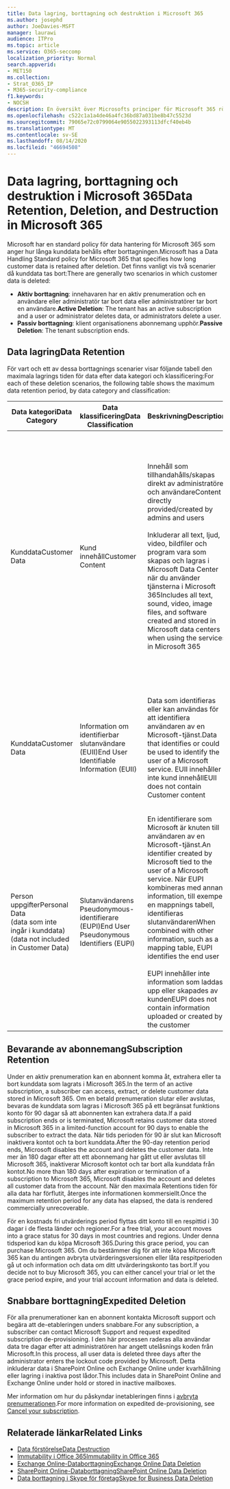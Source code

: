 ```yaml
---
title: Data lagring, borttagning och destruktion i Microsoft 365
ms.author: josephd
author: JoeDavies-MSFT
manager: laurawi
audience: ITPro
ms.topic: article
ms.service: O365-seccomp
localization_priority: Normal
search.appverid:
- MET150
ms.collection:
- Strat_O365_IP
- M365-security-compliance
f1.keywords:
- NOCSH
description: En översikt över Microsofts principer för Microsoft 365 rörande data lagring, borttagning och destruktion.
ms.openlocfilehash: c522c1a1a4de46a4fc36bd87a031be8b47c5523d
ms.sourcegitcommit: 79065e72c0799064e9055022393113dfcf40eb4b
ms.translationtype: MT
ms.contentlocale: sv-SE
ms.lasthandoff: 08/14/2020
ms.locfileid: "46694508"
---
```

# <a name="data-retention-deletion-and-destruction-in-microsoft-365"></a><span data-ttu-id="931cc-103">Data lagring, borttagning och destruktion i Microsoft 365</span><span class="sxs-lookup"><span data-stu-id="931cc-103">Data Retention, Deletion, and Destruction in Microsoft 365</span></span>

<span data-ttu-id="931cc-104">Microsoft har en standard policy för data hantering för Microsoft 365 som anger hur långa kunddata behålls efter borttagningen.</span><span class="sxs-lookup"><span data-stu-id="931cc-104">Microsoft has a Data Handling Standard policy for Microsoft 365 that specifies how long customer data is retained after deletion.</span></span> <span data-ttu-id="931cc-105">Det finns vanligt vis två scenarier då kunddata tas bort:</span><span class="sxs-lookup"><span data-stu-id="931cc-105">There are generally two scenarios in which customer data is deleted:</span></span>

- <span data-ttu-id="931cc-106">**Aktiv borttagning**: innehavaren har en aktiv prenumeration och en användare eller administratör tar bort data eller administratörer tar bort en användare.</span><span class="sxs-lookup"><span data-stu-id="931cc-106">**Active Deletion**: The tenant has an active subscription and a user or administrator deletes data, or administrators delete a user.</span></span>
- <span data-ttu-id="931cc-107">**Passiv borttagning**: klient organisationens abonnemang upphör.</span><span class="sxs-lookup"><span data-stu-id="931cc-107">**Passive Deletion**: The tenant subscription ends.</span></span>

## <a name="data-retention"></a><span data-ttu-id="931cc-108">Data lagring</span><span class="sxs-lookup"><span data-stu-id="931cc-108">Data Retention</span></span>

<span data-ttu-id="931cc-109">För vart och ett av dessa borttagnings scenarier visar följande tabell den maximala lagrings tiden för data efter data kategori och klassificering:</span><span class="sxs-lookup"><span data-stu-id="931cc-109">For each of these deletion scenarios, the following table shows the maximum data retention period, by data category and classification:</span></span>

| <span data-ttu-id="931cc-110">Data kategori</span><span class="sxs-lookup"><span data-stu-id="931cc-110">Data Category</span></span> | <span data-ttu-id="931cc-111">Data klassificering</span><span class="sxs-lookup"><span data-stu-id="931cc-111">Data Classification</span></span> | <span data-ttu-id="931cc-112">Beskrivning</span><span class="sxs-lookup"><span data-stu-id="931cc-112">Description</span></span> | <span data-ttu-id="931cc-113">Exempel</span><span class="sxs-lookup"><span data-stu-id="931cc-113">Examples</span></span> | <span data-ttu-id="931cc-114">Kvarhållningsperiod</span><span class="sxs-lookup"><span data-stu-id="931cc-114">Retention Period</span></span> |
|-----------------|-----------------|-----------------|----------------------------------|-------------------------------|
| <span data-ttu-id="931cc-115">Kunddata</span><span class="sxs-lookup"><span data-stu-id="931cc-115">Customer Data</span></span> | <span data-ttu-id="931cc-116">Kund innehåll</span><span class="sxs-lookup"><span data-stu-id="931cc-116">Customer Content</span></span>| <span data-ttu-id="931cc-117">Innehåll som tillhandahålls/skapas direkt av administratörer och användare</span><span class="sxs-lookup"><span data-stu-id="931cc-117">Content directly provided/created by admins and users</span></span> <br><br> <span data-ttu-id="931cc-118">Inkluderar all text, ljud, video, bildfiler och program vara som skapas och lagras i Microsoft Data Center när du använder tjänsterna i Microsoft 365</span><span class="sxs-lookup"><span data-stu-id="931cc-118">Includes all text, sound, video, image files, and software created and stored in Microsoft data centers when using the services in Microsoft 365</span></span> | <span data-ttu-id="931cc-119">Exempel på de vanligaste Microsoft 365-programmen som gör att användare kan redigera data är Word, Excel, PowerPoint, Outlook och OneNote</span><span class="sxs-lookup"><span data-stu-id="931cc-119">Examples of the most commonly used Microsoft 365 applications that allow users to author data include Word, Excel, PowerPoint, Outlook, and OneNote</span></span> <br><br> <span data-ttu-id="931cc-120">Kund innehållet inkluderar också kundägda/tillhandahållna hemligheter (lösen ord, certifikat, krypterings nycklar, lagrings nycklar)</span><span class="sxs-lookup"><span data-stu-id="931cc-120">Customer content also includes customer-owned/provided secrets (passwords, certificates, encryption keys, storage keys)</span></span> | <span data-ttu-id="931cc-121">**Scenario för aktiva borttagning:** högst 30 dagar</span><span class="sxs-lookup"><span data-stu-id="931cc-121">**Active Deletion Scenario:** at most 30 days</span></span> <br><br> <span data-ttu-id="931cc-122">**Passiv borttagnings scenario:** högst 180 dagar</span><span class="sxs-lookup"><span data-stu-id="931cc-122">**Passive Deletion Scenario:** at most 180 days</span></span> |
| <span data-ttu-id="931cc-123">Kunddata</span><span class="sxs-lookup"><span data-stu-id="931cc-123">Customer Data</span></span> | <span data-ttu-id="931cc-124">Information om identifierbar slutanvändare (EUII)</span><span class="sxs-lookup"><span data-stu-id="931cc-124">End User Identifiable Information (EUII)</span></span> | <span data-ttu-id="931cc-125">Data som identifieras eller kan användas för att identifiera användaren av en Microsoft-tjänst.</span><span class="sxs-lookup"><span data-stu-id="931cc-125">Data that identifies or could be used to identify the user of a Microsoft service.</span></span> <span data-ttu-id="931cc-126">EUII innehåller inte kund innehåll</span><span class="sxs-lookup"><span data-stu-id="931cc-126">EUII does not contain Customer content</span></span> | <span data-ttu-id="931cc-127">Användar namnet eller visnings namnet (domän \ användar namn)</span><span class="sxs-lookup"><span data-stu-id="931cc-127">User name or display name (DOMAIN\UserName)</span></span> <br><br> <span data-ttu-id="931cc-128">Användarens huvud namn (name@domain)</span><span class="sxs-lookup"><span data-stu-id="931cc-128">User principal name (name@domain)</span></span> <br><br>  <span data-ttu-id="931cc-129">Användarspecifika IP-adresser</span><span class="sxs-lookup"><span data-stu-id="931cc-129">User-specific IP addresses</span></span> | <span data-ttu-id="931cc-130">**Scenario med aktiva borttagning:** högst 180 dagar (endast en klient administratörs åtgärd)</span><span class="sxs-lookup"><span data-stu-id="931cc-130">**Active Deletion Scenario:** at most 180 days (only a tenant administrator action)</span></span> <br><br> <span data-ttu-id="931cc-131">**Passiv borttagnings scenario:** högst 180 dagar</span><span class="sxs-lookup"><span data-stu-id="931cc-131">**Passive Deletion Scenario:** at most 180 days</span></span> |
| <span data-ttu-id="931cc-132">Person uppgifter</span><span class="sxs-lookup"><span data-stu-id="931cc-132">Personal Data</span></span> <br> <span data-ttu-id="931cc-133">(data som inte ingår i kunddata)</span><span class="sxs-lookup"><span data-stu-id="931cc-133">(data not included in Customer Data)</span></span> | <span data-ttu-id="931cc-134">Slutanvändarens Pseudonymous-identifierare (EUPI)</span><span class="sxs-lookup"><span data-stu-id="931cc-134">End User Pseudonymous Identifiers (EUPI)</span></span> | <span data-ttu-id="931cc-135">En identifierare som Microsoft är knuten till användaren av en Microsoft-tjänst.</span><span class="sxs-lookup"><span data-stu-id="931cc-135">An identifier created by Microsoft tied to the user of a Microsoft service.</span></span> <span data-ttu-id="931cc-136">När EUPI kombineras med annan information, till exempel en mappnings tabell, identifieras slutanvändaren</span><span class="sxs-lookup"><span data-stu-id="931cc-136">When combined with other information, such as a mapping table, EUPI identifies the end user</span></span> <br><br> <span data-ttu-id="931cc-137">EUPI innehåller inte information som laddas upp eller skapades av kunden</span><span class="sxs-lookup"><span data-stu-id="931cc-137">EUPI does not contain information uploaded or created by the customer</span></span> | <span data-ttu-id="931cc-138">GUID, PUIDs eller sid för användare</span><span class="sxs-lookup"><span data-stu-id="931cc-138">User GUIDs, PUIDs, or SIDs</span></span> <br><br> <span data-ttu-id="931cc-139">Sessions-ID</span><span class="sxs-lookup"><span data-stu-id="931cc-139">Session IDs</span></span> | <span data-ttu-id="931cc-140">**Scenario för aktiva borttagning:** högst 30 dagar</span><span class="sxs-lookup"><span data-stu-id="931cc-140">**Active Deletion Scenario:** at most 30 days</span></span> <br><br> <span data-ttu-id="931cc-141">**Passiv borttagnings scenario:** högst 180 dagar</span><span class="sxs-lookup"><span data-stu-id="931cc-141">**Passive Deletion Scenario:** at most 180 days</span></span> |

## <a name="subscription-retention"></a><span data-ttu-id="931cc-142">Bevarande av abonnemang</span><span class="sxs-lookup"><span data-stu-id="931cc-142">Subscription Retention</span></span>

<span data-ttu-id="931cc-143">Under en aktiv prenumeration kan en abonnent komma åt, extrahera eller ta bort kunddata som lagrats i Microsoft 365.</span><span class="sxs-lookup"><span data-stu-id="931cc-143">In the term of an active subscription, a subscriber can access, extract, or delete customer data stored in Microsoft 365.</span></span> <span data-ttu-id="931cc-144">Om en betald prenumeration slutar eller avslutas, bevaras de kunddata som lagras i Microsoft 365 på ett begränsat funktions konto för 90 dagar så att abonnenten kan extrahera data.</span><span class="sxs-lookup"><span data-stu-id="931cc-144">If a paid subscription ends or is terminated, Microsoft retains customer data stored in Microsoft 365 in a limited-function account for 90 days to enable the subscriber to extract the data.</span></span> <span data-ttu-id="931cc-145">När tids perioden för 90 är slut kan Microsoft inaktivera kontot och ta bort kunddata.</span><span class="sxs-lookup"><span data-stu-id="931cc-145">After the 90-day retention period ends, Microsoft disables the account and deletes the customer data.</span></span> <span data-ttu-id="931cc-146">Inte mer än 180 dagar efter att ett abonnemang har gått ut eller avslutas till Microsoft 365, inaktiverar Microsoft kontot och tar bort alla kunddata från kontot.</span><span class="sxs-lookup"><span data-stu-id="931cc-146">No more than 180 days after expiration or termination of a subscription to Microsoft 365, Microsoft disables the account and deletes all customer data from the account.</span></span> <span data-ttu-id="931cc-147">När den maximala Retentions tiden för alla data har förflutit, återges inte informationen kommersiellt.</span><span class="sxs-lookup"><span data-stu-id="931cc-147">Once the maximum retention period for any data has elapsed, the data is rendered commercially unrecoverable.</span></span>

<span data-ttu-id="931cc-148">För en kostnads fri utvärderings period flyttas ditt konto till en respittid i 30 dagar i de flesta länder och regioner.</span><span class="sxs-lookup"><span data-stu-id="931cc-148">For a free trial, your account moves into a grace status for 30 days in most countries and regions.</span></span> <span data-ttu-id="931cc-149">Under denna tidsperiod kan du köpa Microsoft 365.</span><span class="sxs-lookup"><span data-stu-id="931cc-149">During this grace period, you can purchase Microsoft 365.</span></span> <span data-ttu-id="931cc-150">Om du bestämmer dig för att inte köpa Microsoft 365 kan du antingen avbryta utvärderingsversionen eller låta respitperioden gå ut och information och data om ditt utvärderingskonto tas bort.</span><span class="sxs-lookup"><span data-stu-id="931cc-150">If you decide not to buy Microsoft 365, you can either cancel your trial or let the grace period expire, and your trial account information and data is deleted.</span></span>

## <a name="expedited-deletion"></a><span data-ttu-id="931cc-151">Snabbare borttagning</span><span class="sxs-lookup"><span data-stu-id="931cc-151">Expedited Deletion</span></span>

<span data-ttu-id="931cc-152">För alla prenumerationer kan en abonnent kontakta Microsoft support och begära att de-etableringen unders snabbare.</span><span class="sxs-lookup"><span data-stu-id="931cc-152">For any subscription, a subscriber can contact Microsoft Support and request expedited subscription de-provisioning.</span></span> <span data-ttu-id="931cc-153">I den här processen raderas alla användar data tre dagar efter att administratören har angett utelåsnings koden från Microsoft.</span><span class="sxs-lookup"><span data-stu-id="931cc-153">In this process, all user data is deleted three days after the administrator enters the lockout code provided by Microsoft.</span></span> <span data-ttu-id="931cc-154">Detta inkluderar data i SharePoint Online och Exchange Online under kvarhållning eller lagring i inaktiva post lådor.</span><span class="sxs-lookup"><span data-stu-id="931cc-154">This includes data in SharePoint Online and Exchange Online under hold or stored in inactive mailboxes.</span></span>

<span data-ttu-id="931cc-155">Mer information om hur du påskyndar inetableringen finns i [avbryta prenumerationen](https://docs.microsoft.com/microsoft-365/commerce/subscriptions/cancel-your-subscription).</span><span class="sxs-lookup"><span data-stu-id="931cc-155">For more information on expedited de-provisioning, see [Cancel your subscription](https://docs.microsoft.com/microsoft-365/commerce/subscriptions/cancel-your-subscription).</span></span>

## <a name="related-links"></a><span data-ttu-id="931cc-156">Relaterade länkar</span><span class="sxs-lookup"><span data-stu-id="931cc-156">Related Links</span></span>

- [<span data-ttu-id="931cc-157">Data förstörelse</span><span class="sxs-lookup"><span data-stu-id="931cc-157">Data Destruction</span></span>](microsoft-365-data-destruction.md)
- [<span data-ttu-id="931cc-158">Immutability i Office 365</span><span class="sxs-lookup"><span data-stu-id="931cc-158">Immutability in Office 365</span></span>](microsoft-365-data-immutability.md)
- [<span data-ttu-id="931cc-159">Exchange Online-Databorttagning</span><span class="sxs-lookup"><span data-stu-id="931cc-159">Exchange Online Data Deletion</span></span>](microsoft-365-exchange-online-data-deletion.md)
- [<span data-ttu-id="931cc-160">SharePoint Online-Databorttagning</span><span class="sxs-lookup"><span data-stu-id="931cc-160">SharePoint Online Data Deletion</span></span>](microsoft-365-sharepoint-online-data-deletion.md)
- [<span data-ttu-id="931cc-161">Data borttagning i Skype för företag</span><span class="sxs-lookup"><span data-stu-id="931cc-161">Skype for Business Data Deletion</span></span>](microsoft-365-skype-data-deletion.md)
